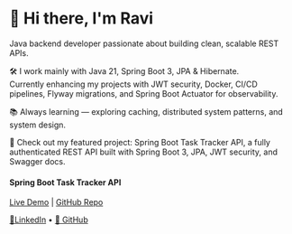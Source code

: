 # 👋 Hi there, I'm Ravi

Java backend developer passionate about building clean, scalable REST APIs.

🛠️ I work mainly with Java 21, Spring Boot 3, JPA & Hibernate.  
Currently enhancing my projects with JWT security, Docker, CI/CD pipelines, Flyway migrations, and Spring Boot Actuator for observability.

📚 Always learning — exploring caching, distributed system patterns, and system design.

🚀 Check out my featured project: Spring Boot Task Tracker API, a fully authenticated REST API built with Spring Boot 3, JPA, JWT security, and Swagger docs.  

#### Spring Boot Task Tracker API
[Live Demo](https://task-tracker-api-gr89.onrender.com/swagger-ui/index.html) | [GitHub Repo](https://github.com/nick-0516/spring-boot-task-tracker-api)

[🔗LinkedIn](https://www.linkedin.com/in/raviteja-naidu-miriyala/) • [🐙 GitHub](https://github.com/nick-0516)
